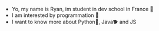 - Yo, my name is Ryan, im student in dev school in France 🥖
- I am interested by programmation 🤖
- I want to know more about Python🐍, Java🐕 and JS


<!---
RyanBouard/RyanBouard is a ✨ special ✨ repository because its `README.md` (this file) appears on your GitHub profile.
You can click the Preview link to take a look at your changes.
--->
